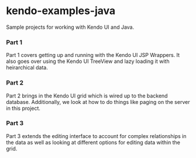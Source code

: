 kendo-examples-java
===================

Sample projects for working with Kendo UI and Java.

### Part 1
Part 1 covers getting up and running with the Kendo UI JSP Wrappers.  It also goes over using the Kendo UI TreeView and lazy loading it with heirarchical data.

### Part 2
Part 2 brings in the Kendo UI grid which is wired up to the backend database.  Additionally, we look at how to do things like paging on the server in this project.

### Part 3
Part 3 extends the editing interface to account for complex relationships in the data as well as looking at different options for editing data within the grid.